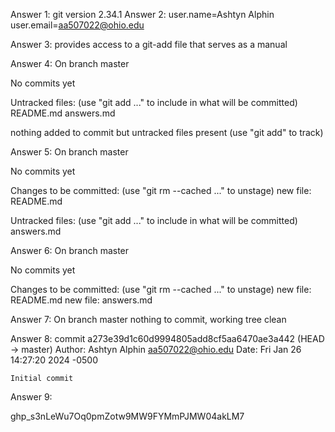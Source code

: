 Answer 1: git version 2.34.1
Answer 2: user.name=Ashtyn Alphin
          user.email=aa507022@ohio.edu

Answer 3: provides access to a git-add file that serves as a manual

Answer 4: On branch master

No commits yet

Untracked files:
  (use "git add <file>..." to include in what will be committed)
	README.md
	answers.md

nothing added to commit but untracked files present (use "git add" to track)

Answer 5: On branch master

No commits yet

Changes to be committed:
  (use "git rm --cached <file>..." to unstage)
	new file:   README.md

Untracked files:
  (use "git add <file>..." to include in what will be committed)
	answers.md

Answer 6: On branch master

No commits yet

Changes to be committed:
  (use "git rm --cached <file>..." to unstage)
	new file:   README.md
	new file:   answers.md

Answer 7: On branch master
nothing to commit, working tree clean

Answer 8: commit a273e39d1c60d9994805add8cf5aa6470ae3a442 (HEAD -> master)
Author: Ashtyn Alphin <aa507022@ohio.edu>
Date:   Fri Jan 26 14:27:20 2024 -0500

    Initial commit

Answer 9: 

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

